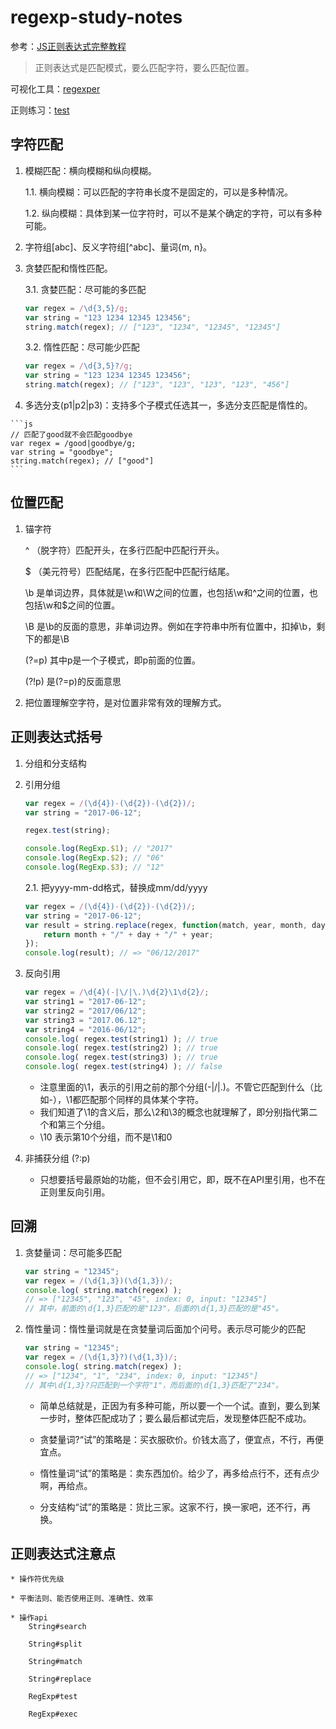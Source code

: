 # regexp-study-notes

参考：[JS正则表达式完整教程](https://juejin.im/post/5965943ff265da6c30653879)
> 正则表达式是匹配模式，要么匹配字符，要么匹配位置。

可视化工具：[regexper](https://regexper.com/)

正则练习：[test](./test/index.md)

## 字符匹配

1. 模糊匹配：横向模糊和纵向模糊。

    1.1. 横向模糊：可以匹配的字符串长度不是固定的，可以是多种情况。
    
    1.2. 纵向模糊：具体到某一位字符时，可以不是某个确定的字符，可以有多种可能。
    
 2. 字符组[abc]、反义字符组[^abc]、量词{m, n}。
    
 3. 贪婪匹配和惰性匹配。
    
    3.1. 贪婪匹配：尽可能的多匹配
    ```js
    var regex = /\d{3,5}/g;
    var string = "123 1234 12345 123456";
    string.match(regex); // ["123", "1234", "12345", "12345"]
    ```
    
    3.2. 惰性匹配：尽可能少匹配
    ```js
    var regex = /\d{3,5}?/g;
    var string = "123 1234 12345 123456";
    string.match(regex); // ["123", "123", "123", "123", "456"]
    ```
  4. 多选分支(p1|p2|p3)：支持多个子模式任选其一，多选分支匹配是惰性的。
  
    ```js
    // 匹配了good就不会匹配goodbye
    var regex = /good|goodbye/g;
    var string = "goodbye";
    string.match(regex); // ["good"]
    ```


## 位置匹配

1. 锚字符

    ^    （脱字符）匹配开头，在多行匹配中匹配行开头。
    
    $    （美元符号）匹配结尾，在多行匹配中匹配行结尾。
    
    \b    是单词边界，具体就是\w和\W之间的位置，也包括\w和^之间的位置，也包括\w和$之间的位置。
    
    \B    是\b的反面的意思，非单词边界。例如在字符串中所有位置中，扣掉\b，剩下的都是\B
    
    (?=p) 其中p是一个子模式，即p前面的位置。
    
    (?!p) 是(?=p)的反面意思
    
2. 把位置理解空字符，是对位置非常有效的理解方式。


## 正则表达式括号

1. 分组和分支结构

2. 引用分组
    ```js
    var regex = /(\d{4})-(\d{2})-(\d{2})/;
    var string = "2017-06-12";
    
    regex.test(string);
    
    console.log(RegExp.$1); // "2017"
    console.log(RegExp.$2); // "06"
    console.log(RegExp.$3); // "12"
    ```
    
    2.1. 把yyyy-mm-dd格式，替换成mm/dd/yyyy
    ```js
    var regex = /(\d{4})-(\d{2})-(\d{2})/;
    var string = "2017-06-12";
    var result = string.replace(regex, function(match, year, month, day) {
    	return month + "/" + day + "/" + year;
    });
    console.log(result); // => "06/12/2017"
    ```
    
3. 反向引用
    ```js
    var regex = /\d{4}(-|\/|\.)\d{2}\1\d{2}/;
    var string1 = "2017-06-12";
    var string2 = "2017/06/12";
    var string3 = "2017.06.12";
    var string4 = "2016-06/12";
    console.log( regex.test(string1) ); // true
    console.log( regex.test(string2) ); // true
    console.log( regex.test(string3) ); // true
    console.log( regex.test(string4) ); // false
    ```
    * 注意里面的\1，表示的引用之前的那个分组(-|\/|\.)。不管它匹配到什么（比如-），\1都匹配那个同样的具体某个字符。
    * 我们知道了\1的含义后，那么\2和\3的概念也就理解了，即分别指代第二个和第三个分组。
    * \10 表示第10个分组，而不是\1和0
    
4. 非捕获分组 (?:p)
    * 只想要括号最原始的功能，但不会引用它，即，既不在API里引用，也不在正则里反向引用。
    
## 回溯

1. 贪婪量词：尽可能多匹配
    ```js
    var string = "12345";
    var regex = /(\d{1,3})(\d{1,3})/;
    console.log( string.match(regex) );
    // => ["12345", "123", "45", index: 0, input: "12345"]
    // 其中，前面的\d{1,3}匹配的是"123"，后面的\d{1,3}匹配的是"45"。
    ```
2. 惰性量词：惰性量词就是在贪婪量词后面加个问号。表示尽可能少的匹配
    ```js
    var string = "12345";
    var regex = /(\d{1,3}?)(\d{1,3})/;
    console.log( string.match(regex) );
    // => ["1234", "1", "234", index: 0, input: "12345"]
    // 其中\d{1,3}?只匹配到一个字符"1"，而后面的\d{1,3}匹配了"234"。
    ```

    * 简单总结就是，正因为有多种可能，所以要一个一个试。直到，要么到某一步时，整体匹配成功了；要么最后都试完后，发现整体匹配不成功。
    
    * 贪婪量词?“试”的策略是：买衣服砍价。价钱太高了，便宜点，不行，再便宜点。
    
    * 惰性量词“试”的策略是：卖东西加价。给少了，再多给点行不，还有点少啊，再给点。
    
    * 分支结构“试”的策略是：货比三家。这家不行，换一家吧，还不行，再换。


## 正则表达式注意点

    * 操作符优先级
    
    * 平衡法则、能否使用正则、准确性、效率
    
    * 操作api
        String#search
        
        String#split
        
        String#match
        
        String#replace
        
        RegExp#test
        
        RegExp#exec
